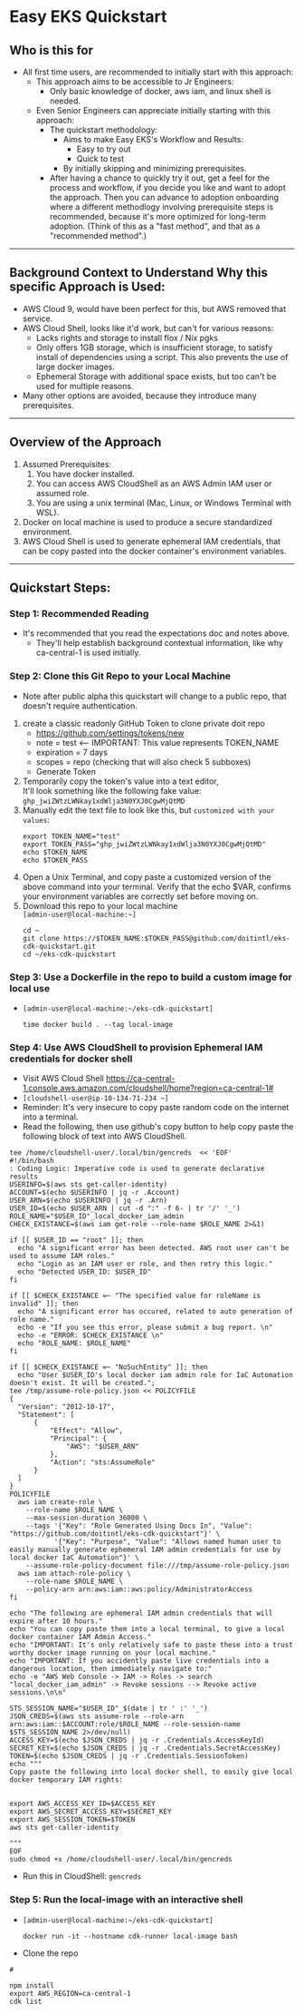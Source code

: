 # Easy EKS Quickstart
## Who is this for
* All first time users, are recommended to initially start with this approach:
  * This approach aims to be accessible to Jr Engineers:
    * Only basic knowledge of docker, aws iam, and linux shell is needed.
  * Even Senior Engineers can appreciate initially starting with this approach:
    * The quickstart methodology:
      * Aims to make Easy EKS's Workflow and Results:
        * Easy to try out
        * Quick to test
      * By initially skipping and minimizing prerequisites.
    * After having a chance to quickly try it out, get a feel for the process and
      workflow, if you decide you like and want to adopt the approach.
      Then you can advance to adoption onboarding where a
      different methodlogy involving prerequisite steps is recommended, because it's
      more optimized for long-term adoption. (Think of this as a "fast method", and
      that as a "recommended method".)

------------------------------------------------------------------------------------

## Background Context to Understand Why this specific Approach is Used:
* AWS Cloud 9, would have been perfect for this, but AWS removed that service.
* AWS Cloud Shell, looks like it'd work, but can't for various reasons:
  * Lacks rights and storage to install flox / Nix pgks
  * Only offers 1GB storage, which is insufficient storage, to satisfy install of
    dependencies using a script. This also prevents the use of large docker images.
  * Ephemeral Storage with additional space exists, but too can't be used for
    multiple reasons.
* Many other options are avoided, because they introduce many prerequisites.

------------------------------------------------------------------------------------

## Overview of the Approach
1. Assumed Prerequisites:  
   1. You have docker installed.
   2. You can access AWS CloudShell as an AWS Admin IAM user or assumed role.
   3. You are using a unix terminal (Mac, Linux, or Windows Terminal with WSL).
2. Docker on local machine is used to produce a secure standardized environment.
3. AWS Cloud Shell is used to generate ephemeral IAM credentials, that can be copy
   pasted into the docker container's environment variables.

------------------------------------------------------------------------------------

## Quickstart Steps:

### Step 1: Recommended Reading
* It's recommended that you read the expectations doc and notes above.
  * They'll help establish background contextual information, like why ca-central-1
    is used initially.

### Step 2: Clone this Git Repo to your Local Machine
* Note after public alpha this quickstart will change to a public repo, that
  doesn't require authentication.
1. create a classic readonly GitHub Token to clone private doit repo  
   * https://github.com/settings/tokens/new  
   * note = test <-- IMPORTANT: This value represents TOKEN_NAME
   * expiration = 7 days
   * scopes = repo (checking that will also check 5 subboxes)
   * Generate Token
2. Temporarily copy the token's value into a text editor,  
   It'll look something like the following fake value:  
   `ghp_jwiZWtzLWNkay1xdWlja3N0YXJ0CgwMjQtMD`
3. Manually edit the text file to look like this, but `customized with your values`:
   ```text
   export TOKEN_NAME="test"
   export TOKEN_PASS="ghp_jwiZWtzLWNkay1xdWlja3N0YXJ0CgwMjQtMD"
   echo $TOKEN_NAME
   echo $TOKEN_PASS
   ```
4. Open a Unix Terminal, and copy paste a customized version of the above command
   into your terminal. Verify that the echo $VAR, confirms your environment
   variables are correctly set before moving on.
5. Download this repo to your local machine  
   `[admin-user@local-machine:~]`  
   ```shell
   cd ~
   git clone https://$TOKEN_NAME:$TOKEN_PASS@github.com/doitintl/eks-cdk-quickstart.git
   cd ~/eks-cdk-quickstart
   ```

### Step 3: Use a Dockerfile in the repo to build a custom image for local use
* `[admin-user@local-machine:~/eks-cdk-quickstart]`  
  ```shell
  time docker build . --tag local-image
  ```

### Step 4: Use AWS CloudShell to provision Ephemeral IAM credentials for docker shell
* Visit AWS Cloud Shell
  https://ca-central-1.console.aws.amazon.com/cloudshell/home?region=ca-central-1#
* `[cloudshell-user@ip-10-134-71-234 ~]`
* Reminder: It's very insecure to copy paste random code on the internet into a terminal.
* Read the following, then use github's copy button to help copy paste the following block of text into AWS CloudShell.
```shell
tee /home/cloudshell-user/.local/bin/gencreds  << 'EOF'
#!/bin/bash
: Coding Logic: Imperative code is used to generate declarative results
USERINFO=$(aws sts get-caller-identity)
ACCOUNT=$(echo $USERINFO | jq -r .Account)
USER_ARN=$(echo $USERINFO | jq -r .Arn)
USER_ID=$(echo $USER_ARN | cut -d ":" -f 6- | tr '/' '_')
ROLE_NAME="$USER_ID"_local_docker_iam_admin
CHECK_EXISTANCE=$(aws iam get-role --role-name $ROLE_NAME 2>&1)

if [[ $USER_ID == "root" ]]; then
  echo "A significant error has been detected. AWS root user can't be used to assume IAM roles."
  echo "Login as an IAM user or role, and then retry this logic."
  echo "Detected USER_ID: $USER_ID"
fi

if [[ $CHECK_EXISTANCE =~ "The specified value for roleName is invalid" ]]; then
  echo "A significant error has occured, related to auto generation of role name."
  echo -e "If you see this error, please submit a bug report. \n"
  echo -e "ERROR: $CHECK_EXISTANCE \n"
  echo "ROLE_NAME: $ROLE_NAME"
fi

if [[ $CHECK_EXISTANCE =~ "NoSuchEntity" ]]; then
  echo "User $USER_ID's local docker iam admin role for IaC Automation doesn't exist. It will be created.";
tee /tmp/assume-role-policy.json << POLICYFILE
{
  "Version": "2012-10-17",
  "Statement": [
      {
          "Effect": "Allow",
          "Principal": { 
              "AWS": "$USER_ARN"
          },
          "Action": "sts:AssumeRole"
      }
  ]
}
POLICYFILE
  aws iam create-role \
    --role-name $ROLE_NAME \
    --max-session-duration 36000 \
    --tags '{"Key": "Role Generated Using Docs In", "Value": "https://github.com/doitintl/eks-cdk-quickstart"}' \
           '{"Key": "Purpose", "Value": "Allows named human user to easily manually generate ephemeral IAM admin credentials for use by local docker IaC Automation"}' \
    --assume-role-policy-document file:///tmp/assume-role-policy.json
  aws iam attach-role-policy \
    --role-name $ROLE_NAME \
    --policy-arn arn:aws:iam::aws:policy/AdministratorAccess
fi

echo "The following are ephemeral IAM admin credentials that will expire after 10 hours."
echo "You can copy paste them into a local terminal, to give a local docker container IAM Admin Access."
echo "IMPORTANT: It's only relatively safe to paste these into a trust worthy docker image running on your local machine."
echo "IMPORTANT: If you accidently paste live credentials into a dangerous location, then immediately navigate to:"
echo -e "AWS Web Console -> IAM -> Roles -> search "local_docker_iam_admin" -> Revoke sessions --> Revoke active sessions.\n\n"

STS_SESSION_NAME="$USER_ID"_$(date | tr ' :' '_')
JSON_CREDS=$(aws sts assume-role --role-arn arn:aws:iam::$ACCOUNT:role/$ROLE_NAME --role-session-name $STS_SESSION_NAME 2>/dev/null)
ACCESS_KEY=$(echo $JSON_CREDS | jq -r .Credentials.AccessKeyId)
SECRET_KEY=$(echo $JSON_CREDS | jq -r .Credentials.SecretAccessKey)
TOKEN=$(echo $JSON_CREDS | jq -r .Credentials.SessionToken)
echo """
Copy paste the following into local docker shell, to easily give local docker temporary IAM rights:


export AWS_ACCESS_KEY_ID=$ACCESS_KEY
export AWS_SECRET_ACCESS_KEY=$SECRET_KEY
export AWS_SESSION_TOKEN=$TOKEN
aws sts get-caller-identity

"""
EOF
sudo chmod +x /home/cloudshell-user/.local/bin/gencreds
```
* Run this in CloudShell: `gencreds`

### Step 5: Run the local-image with an interactive shell
* `[admin-user@local-machine:~/eks-cdk-quickstart]`  
  ```shell
  docker run -it --hostname cdk-runner local-image bash
  ```

* Clone the repo
```shell
# 

npm install
export AWS_REGION=ca-central-1
cdk list

```


